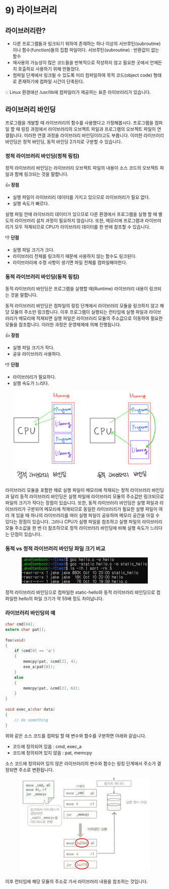 # 9) 라이브러리

## 라이브러리란?

- 다른 프로그램들과 링크되기 위하여 존재하는 하나 이상의 서브루틴(subroutine)이나 함수(function)들의 집합 파일이다.
서브루틴(subroutine) : 반환값이 없는 함수
- 재사용의 가능성이 많은 코드들을 반복적으로 작성하지 않고 필요한 곳에서 언제든지 호출하요 사용하기 위해 만들었다.
- 컴파일 단계에서 링크될 수 있도록 미리 컴파일하여 목적 코드(object code) 형태로 존재하기에 컴파일 시간이 단축된다.

<aside>
💡 Linux 환경에선 /usr/lib에 컴파일러가 제공하는 표준 라이브러리가 있습니다.

</aside>

## 라이브러리 바인딩

프로그램을 개발할 때 라이브러리의 함수를 사용했다고 가정해봅시다. 프로그램을 컴파일 할 때 링킹 과정에서 라이브러리의 오브젝트 파일과 프로그램의 오브젝트 파일이 연결됩니다. 이러한 연결 과정을 라이브러리 바인딩이라고도 부릅니다. 이러한 라이브러리 바인딩은 정적 바인딩, 동적 바인딩 2가지로 구분할 수 있습니다.

### 정적 라이브러리 바인딩(정적 링킹)

정적 라이브러리 바인딩는 라이브러리 오브젝트 파일의 내용이 소스 코드의 오브젝트 파일과 함께 링크되는 것을 말합니다.

👍 **장점**

- 실행 파일이 라이브러리 데이터를 가지고 있으므로 라이브러리가 필요 없다.
- 실행 속도가 빠르다.

실행 파일 안에 라이브러리 데이터가 있으므로 다른 환경에서 프로그램을 실행 할 때 별도의 라이브러리 설치 과정이 필요하지 않습니다. 또한, 메모리에 프로그램과 라이브러리가 모두 적재되므로 CPU가 라이브러리 데이터를 한 번에 참조할 수 있습니다.

👎 **단점**

- 실행 파일 크기가 크다.
- 라이브러리 전체를 링크하기 때문에 사용하지 않는 함수도 링크된다.
- 라이브러리에 수정 사항이 생기면 파일 전체를 컴파일해야한다.

### 동적 라이브러리 바인딩(동적 링킹)

동적 라이브러리 바인딩은 프로그램을 실행할 때(Runtime) 라이브러리 내용이 링크되는 것을 말합니다. 

동적 라이브러리 바인딩은 컴파일의 링킹 단계에서 라이브러리 모듈을 링크하지 않고 해당 모듈의 주소만 링크합니다. 이후 프로그램이 실행되는 런타임에 실행 파일과 라이브러리가 메모리에 적재되면 실행 파일은 라이브러리 모듈의 주소값으로 이동하여 필요한 모듈을 참조합니다. 이러한 과정은 운영체제에 의해 진행됩니다.

👍 **장점**

- 실행 파일 크기가 작다.
- 공유 라이브러리 사용하다.

👎 **단점**

- 라이브러리가 필요하다.
- 실행 속도가 느리다.

<p align="center"><img src="../../images/시스템프로그래밍및보안/9) 라이브러리-Untitled.png"></p>

라이브러리 모듈을 포함한 채로 실행 파일이 메모리에 적재되는 정적 라이브러리 바인딩과 달리 동적 라이브러리 바인딩은 실행 파일에 라이브러리 모듈의 주소값만 링크되므로 파일의 크기가 작다는 장점이 있습니다. 또한, 동적 라이브러리 바인딩은 실행 파일과 라이브러리가 구분되어 메모리에 적재되므로 동일한 라이브러리가 필요한 실행 파일이 여러 개 있을 때 하나의 라이브러리를 여러 실행 파일이 공유하여 메모리 공간을 아낄 수 있다는 장점이 있습니다. 그러나 CPU가 실행 파일을 참조하고 실행 파일의 라이브러리 모듈 주소값을 한 번 더 참조하므로 정적 라이브러리 바인딩에 비해 실행 속도가 느리다는 단점이 있습니다.

### 동적 vs 정적 라이브러리 바인딩 파일 크기 비교

<p align="center"><img src="../../images/시스템프로그래밍및보안/9) 라이브러리-Untitled 1.png"></p>

정적 라이브러리 바인딩으로 컴파일한 static-hello와 동적 라이브러리 바인딩으로 컴파일한 hello의 파일 크기가 약 55배 정도 차이납니다.

### 라이브러리 바인딩의 예

```c
char cmd[64];
extern char pat[];

foo(void)
{
    if (cmd[0] == 'a')
    {
        memcpy(pat, &cmd[2], 4);
        exe_a(pat[0]);
    }
    else
    {
        memcpy(pat, &cmd[2], 62);
    }
}

void exec_a(char data)
{
    // do something
}
```

위와 같은 소스 코드를 컴파일 할 때 변수와 함수를 구분하면 아래와 같습니다.

- 코드에 정의되어 있음 : cmd, exec_a
- 코드에 정의되어 있지 않음 : pat, memcpy

소스 코드에 정의되어 있지 않은 라이브러리의 변수와 함수는 링킹 단계에서 주소가 결정되면 주소로 변환됩니다.

<p align="center"><img src="../../images/시스템프로그래밍및보안/9) 라이브러리-Untitled 2.png"></p>

이후 런타임에 해당 모듈의 주소로 가서 라이브러리 내용을 참조하는 것입니다.